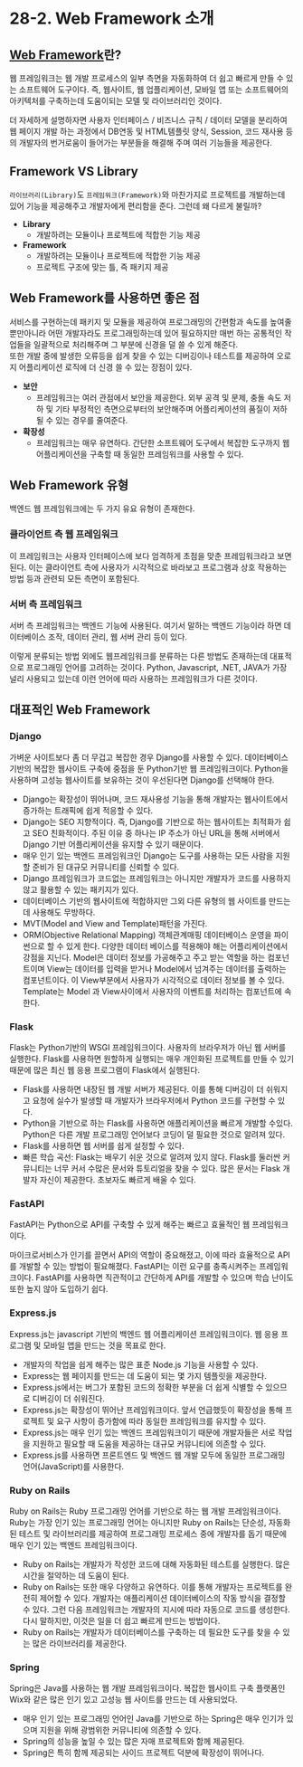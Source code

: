 # 28-2. Web Framework 소개

## [Web Framework](https://ko.wikipedia.org/wiki/%EC%9B%B9_%ED%94%84%EB%A0%88%EC%9E%84%EC%9B%8C%ED%81%AC)란?

웹 프레임워크는 웹 개발 프로세스의 일부 측면을 자동화하여 더 쉽고 빠르게 만들 수 있는 소프트웨어 도구이다. 즉, 웹사이트, 웹 업플리케이션, 
모바일 앱 또는 소프트웨어의 아키텍처를 구축하는데 도움이되는 모델 및 라이브러리인 것이다.

더 자세하게 설명하자면 사용자 인터페이스 / 비즈니스 규칙 / 데이터 모델을 분리하여 웹 페이지 개발 하는 과정에서 DB연동 및 HTML템플릿 양식, 
Session, 코드 재사용 등의 개발자의 번거로움이 들어가는 부분들을 해결해 주며 여러 기능들을 제공한다.

## Framework VS Library

`라이브러리(Library)`도 `프레임워크(Framework)`와 마찬가지로 프로젝트를 개발하는데 있어 기능을 제공해주고 개발자에게 편리함을 준다. 그런데 왜 다르게 불릴까?

+ __Library__
  + 개발하려는 모듈이나 프로젝트에 적합한 기능 제공
+ __Framework__
  + 개발하려는 모듈이나 프로젝트에 적합한 기능 제공
  + 프로젝트 구조에 맞는 틀, 즉 패키지 제공 

## Web Framework를 사용하면 좋은 점

서비스를 구현하는데 패키지 및 모듈을 제공하여 프로그래밍의 간편함과 속도를 높여줄 뿐만아니라 어떤 개발자라도 프로그래밍하는데 있어 필요하지만 
매번 하는 공통적인 작업들을 일괄적으로 처리해주며 그 부분에 신경을 덜 쓸 수 있게 해준다.   
또한 개발 중에 발생한 오류등을 쉽게 찾을 수 있는 디버깅이나 테스트를 제공하여 오로지 어플리케이션 로직에 더 신경 쓸 수 있는 장점이 있다.

+ __보안__
  + 프레임워크는 여러 관점에서 보안을 제공한다. 외부 공격 및 문제, 충돌 속도 저하 및 기타 부정적인 측면으로부터의 보안해주며 어플리케이션의 
  품질이 저하될 수 있는 경우를 줄여준다.
+ __확장성__
  + 프레임워크는 매우 유연하다. 간단한 소프트웨어 도구에서 복잡한 도구까지 웹 어플리케이션을 구축할 때 동일한 프레임워크를 사용할 수 있다.

## Web Framework 유형

백엔드 웹 프레임워크에는 두 가지 유요 유형이 존재한다.

### 클라이언트 측 웹 프레임워크

이 프레임워크는 사용자 인터페이스에 보다 엄격하게 초점을 맞춘 프레임워크라고 보면 된다. 이는 클라이언트 측에 사용자가 시각적으로 바라보고 
프로그램과 상호 작용하는 방법 등과 관련되 모든 측면이 포함된다.

### 서버 측 프레임워크

서버 측 프레임워크는 백엔드 기능에 사용된다. 여기서 말하는 백엔드 기능이라 하면 데이터베이스 조작, 데이터 관리, 웹 서버 관리 등이 있다.

이렇게 분류되는 방법 외에도 웹프레임워크를 분류하는 다른 방법도 존재하는데 대표적으로 프로그래밍 언어를 고려하는 것이다. Python, Javascript, 
.NET, JAVA가 가장 널리 사용되고 있는데 이런 언어에 따라 사용하는 프레임워크가 다른 것이다.

## 대표적인 Web Framework

### Django

가벼운 사이트보다 좀 더 무겁고 복잡한 경우 Django를 사용할 수 있다. 데이터베이스 기반의 복잡한 웹사이트 구축에 중점을 둔 Python기반 
웹 프레임워크이다. Python을 사용하며 고성능 웹사이트를 보유하는 것이 우선된다면 Django를 선택해야 한다.

+ Django는 확장성이 뛰어나며, 코드 재사용성 기능을 통해 개발자는 웹사이트에서 증가하는 트래픽에 쉽게 적응할 수 있다.
+ Django는 SEO 지향적이다. 즉, Django를 기반으로 하는 웹사이트는 최적화가 쉽고 SEO 친화적이다. 주된 이유 중 하나는 IP 주소가 아닌 
URL을 통해 서버에서 Django 기반 어플리케이션을 유지할 수 있기 때문이다.
+ 매우 인기 있는 백엔드 프레임워크인 Django는 도구를 사용하는 모든 사람을 지원할 준비가 된 대규모 커뮤니티를 신뢰할 수 있다.
+ Django 프레임워크가 코드없는 프레임워크는 아니지만 개발자가 코드를 사용하지 않고 활용할 수 있는 패키지가 있다.
+ 데이터베이스 기반의 웹사이트에 적합하지만 그외 다른 유형의 웹 사이트를 만드는 데 사용해도 무방하다.
+ MVT(Model and View and Template)패턴을 가진다.
+ ORM(Objective Relational Mapping) 객체관계매핑 데이터베이스 운영을 파이썬으로 할 수 있게 한다. 다양한 데이터 베이스를 적용해야 해는 
어플리케이션에서 강점을 지닌다. Model은 데이터 정보를 가공해주고 주고 받는 역할을 하는 컴포넌트이며 View는 데이터를 입력을 받거나 Model에서 
넘겨주는 데이터를 출력하는 컴포넌트이다. 이 View부분에서 사용자가 시각적으로 데이터 정보를 볼 수 있다. Template는 Model 과 View사이에서 사용자의 이벤트를 처리하는 컴포넌트에 속한다.

### Flask

Flask는 Python기반의 WSGI 프레임워크이다. 사용자의 브라우저가 아닌 웹 서버를 실행한다. Flask를 사용하면 원할하게 실행되는 매우 개인화된 
프로젝트를 만들 수 있기 때문에 많은 최신 웹 응용 프로그램이 Flask에서 실행된다.

+ Flask를 사용하면 내장된 웹 개발 서버가 제공된다. 이를 통해 디버깅이 더 쉬워지고 요청에 실수가 발생할 때 개발자가 브라우저에서 Python 
코드를 구현할 수 있다.
+ Python을 기반으로 하는 Flask를 사용하면 애플리케이션을 빠르게 개발할 수있다. Python은 다른 개발 프로그래밍 언어보다 코딩이 덜 필요한 
것으로 알려져 있다.
+ Flask를 사용하면 웹 서버를 쉽게 설정할 수 있다.
+ 빠른 학습 곡선: Flask는 배우기 쉬운 것으로 알려져 있지 않다. Flask를 둘러싼 커뮤니티는 너무 커서 수많은 문서와 튜토리얼을 찾을 수 있다. 
많은 문서는 Flask 개발자 자신이 제공한다. 초보자도 빠르게 배울 수 있다.

### FastAPI

FastAPI는 Python으로 API를 구축할 수 있게 해주는 빠르고 효율적인 웹 프레임워크이다.

마이크로서비스가 인기를 끌면서 API의 역할이 중요해졌고, 이에 따라 효율적으로 API를 개발할 수 있는 방법이 필요해졌다. FastAPI는 이런 요구를
충족시켜주는 프레임워크이다. FastAPI를 사용하면 직관적이고 간단하게 API를 개발할 수 있으며 학습 난이도 또한 높지 않아 도입하기 쉽다.

### Express.js

Express.js는 javascript 기반의 백엔드 웹 어플리케이션 프레임워크이다. 웹 응용 프로그램 및 모바일 앱을 만드는 것을 목표로 한다.

+ 개발자의 작업을 쉽게 해주는 많은 표준 Node.js 기능을 사용할 수 있다.
+ Express는 웹 페이지를 만드는 데 도움이 되는 몇 가지 템플릿을 제공한다.
+ Express.js에서는 버그가 포함된 코드의 정확한 부분을 더 쉽게 식별할 수 있으므로 디버깅이 더 쉬워진다.
+ Express.js는 확장성이 뛰어난 프레임워크이다. 앞서 언급했듯이 확장성을 통해 프로젝트 및 요구 사항이 증가함에 따라 동일한 프레임워크를 유지할 수 있다.
+ Express.js는 매우 인기 있는 백엔드 프레임워크이기 때문에 개발자들은 서로 작업을 지원하고 필요할 때 도움을 제공하는 대규모 커뮤니티에 의존할 수 있다.
+ Express.js를 사용하면 프론트엔드 및 백엔드 웹 개발 모두에 동일한 프로그래밍 언어(JavaScript)를 사용한다.

### Ruby on Rails

Ruby on Rails는 Ruby 프로그래밍 언어를 기반으로 하는 웹 개발 프레임워크이다. Ruby는 가장 인기 있는 프로그래밍 언어는 아니지만 
Ruby on Rails는 단순성, 자동화된 테스트 및 라이브러리를 제공하여 프로그래밍 프로세스 중에 개발자를 돕기 때문에 매우 인기 있는 백엔드 프레임워크이다.

+ Ruby on Rails는 개발자가 작성한 코드에 대해 자동화된 테스트를 실행한다. 많은 시간을 절약하는 데 도움이 된다.
+ Ruby on Rails는 또한 매우 다양하고 유연하다. 이를 통해 개발자는 프로젝트를 완전히 제어할 수 있다. 개발자는 애플리케이션 데이터베이스의 
작동 방식을 결정할 수 있다. 그런 다음 프레임워크는 개발자의 지시에 따라 자동으로 코드를 생성한다. 다시 말하지만, 이것은 일을 더 쉽고 
빠르게 만드는 방법이다.
+ Ruby on Rails는 개발자가 데이터베이스를 구축하는 데 필요한 도구를 찾을 수 있는 많은 라이브러리를 제공한다.

### Spring

Spring은 Java를 사용하는 웹 개발 프레임워크이다. 복잡한 웹사이트 구축 플랫폼인 Wix와 같은 많은 인기 있고 고성능 웹 사이트를 만드는 데 사용되었다.

+ 매우 인기 있는 프로그래밍 언어인 Java를 기반으로 하는 Spring은 매우 인기가 있으며 지원을 위해 광범위한 커뮤니티에 의존할 수 있다.
+ Spring의 성능을 높일 수 있는 많은 자매 프로젝트와 함께 제공된다.
+ Spring은 특히 함께 제공되는 사이드 프로젝트 덕분에 확장성이 뛰어나다.

